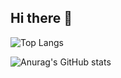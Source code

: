 ## Hi there 👋

![Top Langs](https://github-readme-stats.vercel.app/api/top-langs/?username=junghyunwoo02&layout=compact)

![Anurag's GitHub stats](https://github-readme-stats.vercel.app/api?username=junghyunwoo02&show_icons=true&theme=radical)

<!--
**junghyunwoo02/junghyunwoo02** is a ✨ _special_ ✨ repository because its `README.md` (this file) appears on your GitHub profile.

Here are some ideas to get you started:

- 🔭 I’m currently working on ...
- 🌱 I’m currently learning ...
- 👯 I’m looking to collaborate on ...
- 🤔 I’m looking for help with ...
- 💬 Ask me about ...
- 📫 How to reach me: ...
- 😄 Pronouns: ...
- ⚡ Fun fact: ...
-->
